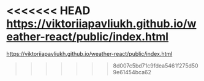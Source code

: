 <<<<<<< HEAD
https://viktoriiapavliukh.github.io/weather-react/public/index.html
=======
https://viktoriiapavliukh.github.io/weather-react/public/index.html
>>>>>>> 8d007c5bd71c9fdea5461f275d509e61454bca62
